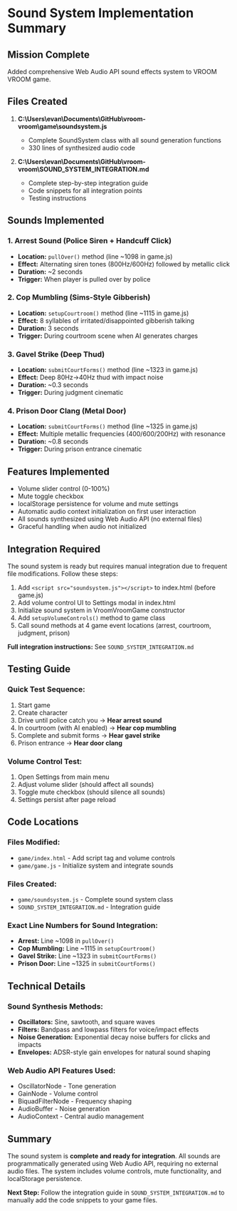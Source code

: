 # Sound System Implementation Summary

## Mission Complete

Added comprehensive Web Audio API sound effects system to VROOM VROOM game.

## Files Created

1. **C:\Users\evan\Documents\GitHub\vroom-vroom\game\soundsystem.js**
   - Complete SoundSystem class with all sound generation functions
   - 330 lines of synthesized audio code

2. **C:\Users\evan\Documents\GitHub\vroom-vroom\SOUND_SYSTEM_INTEGRATION.md**
   - Complete step-by-step integration guide
   - Code snippets for all integration points
   - Testing instructions

## Sounds Implemented

### 1. Arrest Sound (Police Siren + Handcuff Click)
- **Location:** `pullOver()` method (line ~1098 in game.js)
- **Effect:** Alternating siren tones (800Hz/600Hz) followed by metallic click
- **Duration:** ~2 seconds
- **Trigger:** When player is pulled over by police

### 2. Cop Mumbling (Sims-Style Gibberish)
- **Location:** `setupCourtroom()` method (line ~1115 in game.js)
- **Effect:** 8 syllables of irritated/disappointed gibberish talking
- **Duration:** 3 seconds
- **Trigger:** During courtroom scene when AI generates charges

### 3. Gavel Strike (Deep Thud)
- **Location:** `submitCourtForms()` method (line ~1323 in game.js)
- **Effect:** Deep 80Hz->40Hz thud with impact noise
- **Duration:** ~0.3 seconds
- **Trigger:** During judgment cinematic

### 4. Prison Door Clang (Metal Door)
- **Location:** `submitCourtForms()` method (line ~1325 in game.js)
- **Effect:** Multiple metallic frequencies (400/600/200Hz) with resonance
- **Duration:** ~0.8 seconds
- **Trigger:** During prison entrance cinematic

## Features Implemented

- Volume slider control (0-100%)
- Mute toggle checkbox
- localStorage persistence for volume and mute settings
- Automatic audio context initialization on first user interaction
- All sounds synthesized using Web Audio API (no external files)
- Graceful handling when audio not initialized

## Integration Required

The sound system is ready but requires manual integration due to frequent file modifications. Follow these steps:

1. Add `<script src="soundsystem.js"></script>` to index.html (before game.js)
2. Add volume control UI to Settings modal in index.html
3. Initialize sound system in VroomVroomGame constructor
4. Add `setupVolumeControls()` method to game class
5. Call sound methods at 4 game event locations (arrest, courtroom, judgment, prison)

**Full integration instructions:** See `SOUND_SYSTEM_INTEGRATION.md`

## Testing Guide

### Quick Test Sequence:
1. Start game
2. Create character
3. Drive until police catch you → **Hear arrest sound**
4. In courtroom (with AI enabled) → **Hear cop mumbling**
5. Complete and submit forms → **Hear gavel strike**
6. Prison entrance → **Hear door clang**

### Volume Control Test:
1. Open Settings from main menu
2. Adjust volume slider (should affect all sounds)
3. Toggle mute checkbox (should silence all sounds)
4. Settings persist after page reload

## Code Locations

### Files Modified:
- `game/index.html` - Add script tag and volume controls
- `game/game.js` - Initialize system and integrate sounds

### Files Created:
- `game/soundsystem.js` - Complete sound system class
- `SOUND_SYSTEM_INTEGRATION.md` - Integration guide

### Exact Line Numbers for Sound Integration:
- **Arrest:** Line ~1098 in `pullOver()`
- **Cop Mumbling:** Line ~1115 in `setupCourtroom()`
- **Gavel Strike:** Line ~1323 in `submitCourtForms()`
- **Prison Door:** Line ~1325 in `submitCourtForms()`

## Technical Details

### Sound Synthesis Methods:
- **Oscillators:** Sine, sawtooth, and square waves
- **Filters:** Bandpass and lowpass filters for voice/impact effects
- **Noise Generation:** Exponential decay noise buffers for clicks and impacts
- **Envelopes:** ADSR-style gain envelopes for natural sound shaping

### Web Audio API Features Used:
- OscillatorNode - Tone generation
- GainNode - Volume control
- BiquadFilterNode - Frequency shaping
- AudioBuffer - Noise generation
- AudioContext - Central audio management

## Summary

The sound system is **complete and ready for integration**. All sounds are programmatically generated using Web Audio API, requiring no external audio files. The system includes volume controls, mute functionality, and localStorage persistence.

**Next Step:** Follow the integration guide in `SOUND_SYSTEM_INTEGRATION.md` to manually add the code snippets to your game files.
